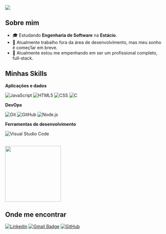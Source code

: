 ![](https://komarev.com/ghpvc/?username=ShayMomoto&color=006bed)

## Sobre mim

- 🎓 Estudando **Engenharia de Software** na **Estácio**.
- 💼 Atualmente trabalho fora da área de desenvolvimento, mas meu sonho é começ1ar em breve.
- 🌱 Atualmente estou me empenhando em ser um profissional completo, full-stack.

## Minhas Skills

**Aplicações e dados**

![JavaScript](https://img.shields.io/badge/-JavaScript-333333?style=flat&logo=javascript)
![HTML5](https://img.shields.io/badge/-HTML5-333333?style=flat&logo=HTML5)
![CSS](https://img.shields.io/badge/-CSS-333333?style=flat&logo=CSS3&logoColor=1572B6)
![C](https://img.shields.io/badge/C-00599C?style=for-the-badge&logo=c&logoColor=white)


**DevOps**

![Git](https://img.shields.io/badge/-Git-333333?style=flat&logo=git)
![GitHub](https://img.shields.io/badge/-GitHub-333333?style=flat&logo=github)
![Node.js](https://img.shields.io/badge/Node.js-333333?style=flat&logo=node.js&logoColor=white)

**Ferramentas de desenvolvimento**

![Visual Studio Code](https://img.shields.io/badge/-Visual%20Studio%20Code-333333?style=flat&logo=visual-studio-code&logoColor=007ACC)

<br/>

<a href="https://github.com/ShayMomoto" title="Perfil do Shay">
  <img height="180em" src="https://github-readme-stats.vercel.app/api?username=ShayMomoto&theme=dracula&show_icons=true" />
</a>

## Onde me encontrar

[![Linkedin](https://img.shields.io/badge/-Joao_Santos-blue?style=flat-square&logo=Linkedin&logoColor=white&link=https://www.linkedin.com/in/joao-victor-ols/)](https://www.linkedin.com/in/joao-victor-ols/)
[![Gmail Badge](https://img.shields.io/badge/-joaovictorolisan@gmail.com-006bed?style=flat-square&logo=Gmail&logoColor=white&link=mailto:joaovictorolisan@gmail.com)](mailto:joaovictorolisan@gmail.com)
[![GitHub](https://img.shields.io/github/followers/ShayMomoto?label=follow&style=social)](https://github.com/ShayMomoto)
